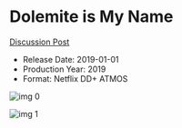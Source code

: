 # Dolemite is My Name

[Discussion Post](https://www.avsforum.com/threads/bass-eq-for-filtered-movies.2995212/post-58732754)

* Release Date: 2019-01-01
* Production Year: 2019
* Format: Netflix DD+ ATMOS

![img 0](https://i.imgur.com/Bc6weSX.jpg)

![img 1](https://i.imgur.com/WlGUeIR.png)


